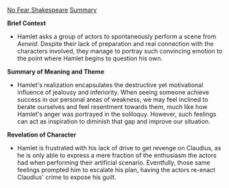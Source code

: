 [No Fear Shakespeare](https://www.sparknotes.com/nofear/shakespeare/hamlet/page_128/)
[Summary](https://www.sparknotes.com/shakespeare/hamlet/section5/)

**Brief Context**
- Hamlet asks a group of actors to spontaneously perform a scene from _Aeneid_. Despite their lack of preparation and real connection with the characters involved, they manage to portray such convincing emotion to the point where Hamlet begins to question his own.

**Summary of Meaning and Theme**
- Hamlet's realization encapsulates the destructive yet motivational influence of jealousy and inferiority. When seeing someone achieve success in our personal areas of weakness, we may feel inclined to berate ourselves and feel resentment towards them, much like how Hamlet's anger was portrayed in the soliloquy. However, such feelings can act as inspiration to diminish that gap and improve our situation.

**Revelation of Character**
- Hamlet is frustrated with his lack of drive to get revenge on Claudius, as he is only able to express a mere fraction of the enthusiasm the actors had when performing their artificial scenario. Eventfully, those same feelings prompted him to escalate his plan, having the actors re-enact Claudius' crime to expose his guilt.
